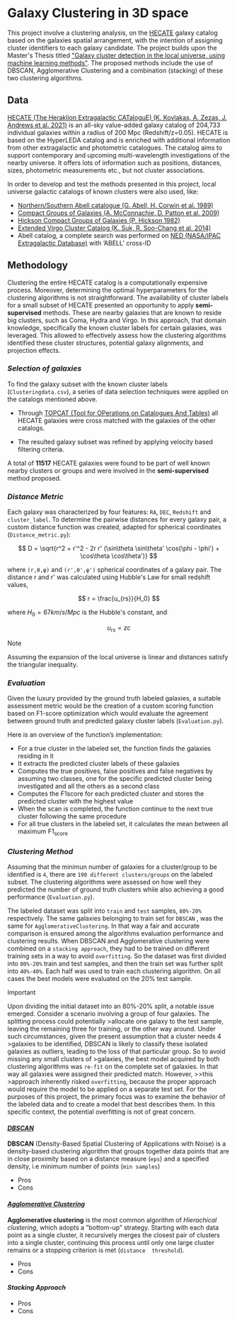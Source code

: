 # Galaxy Clustering in 3D space

This project involve a clustering analysis, on the [HECATE](https://ui.adsabs.harvard.edu/abs/2021MNRAS.506.1896K/abstract) galaxy catalog 
based on the galaxies spatial arrangement, with the intention of assigning cluster identifiers to each galaxy candidate. The project builds upon the
Master's Thesis titled ["Galaxy cluster detection in the local universe, using machine learning methods"](https://elocus.lib.uoc.gr//dlib/e/1/5/metadata-dlib-1698042506-220193-30897.tkl).
The proposed methods include the use of DBSCAN, Agglomerative Clustering and a combination (stacking) of these two clustering algorithms. 

## Data

[HECATE (The Heraklion Extragalactic CATaloguE) (K. Kovlakas, A. Zezas, J. Andrews
et al. 2021)](https://ui.adsabs.harvard.edu/abs/2021MNRAS.506.1896K/abstract) is an all-sky value-added galaxy catalog of
204,733 individual galaxies within a radius of 200 Mpc (Redshift/z=0.05). HECATE is based on the HyperLEDA catalog and is enriched with additional information from other extragalactic and photometric catalogues. The catalog aims to
support contemporary and upcoming multi-wavelength investigations of the nearby universe. It offers lots of information such as positions, distances, sizes, photometric measurements etc., but not cluster associations.

In order to develop and test the methods presented in this project, local universe galactic catalogs of known clusters were also used, like:

* [Northern/Southern Abell catalogue (G. Abell, H. Corwin et al. 1989)](https://ui.adsabs.harvard.edu/abs/1989ApJS...70....1A/abstract)
* [Compact Groups of Galaxies (A. McConnachie, D. Patton et al. 2009)](https://ui.adsabs.harvard.edu/abs/2009MNRAS.395..255M/abstract)
* [Hickson Compact Groups of Galaxies (P. Hickson 1982)](https://ui.adsabs.harvard.edu/abs/1982ApJ...255..382H/abstract)
* [Extended Virgo Cluster Catalog (K. Suk, R. Soo-Chang et al. 2014)](https://ui.adsabs.harvard.edu/abs/2014ApJS..215...22K/abstract)
* Abell catalog, a complete search was performed on [NED (NASA/IPAC Extragalactic Database)](https://ned.ipac.caltech.edu/) with ’ABELL’ cross-ID

## Methodology

Clustering the entire HECATE catalog is a computationally expensive process. Moreover, determining the optimal hyperparameters for the clustering algorithms is not straightforward. The availability of cluster labels for a small subset of HECATE presented an opportunity to apply **semi-supervised** methods. These are nearby galaxies that are known to reside big clusters, such as Coma, Hydra and Virgo. In this approach, that domain knowledge, specifically the known cluster labels for certain galaxies, was leveraged. This allowed to effectively assess how the clustering algorithms identified these cluster structures, potential galaxy alignments, and projection effects.

### *Selection of galaxies*

To find the galaxy subset with the known cluster labels (`Clusteringdata.csv`), a series of data selection techniques were applied on the catalogs mentioned above.

* Through [TOPCAT (Tool for OPerations on Catalogues And Tables)](https://www.star.bris.ac.uk/~mbt/topcat/) all HECATE galaxies were cross matched with the galaxies of the other catalogs.

* The resulted galaxy subset was refined by applying velocity based filtering criteria.

A total of **11517** HECATE galaxies were found to be part of well known nearby clusters or groups and were involved in the **semi-supervised** method proposed.

###  *Distance Metric* 

Each galaxy was characterized by four features: `RA`, `DEC`, `Redshift` and `cluster_label`. To determine the pairwise distances for every galaxy pair, a custom
distance function was created, adapted for spherical coordinates (`Distance_metric.py`):

$$
D = \sqrt{r^2 + r'^2 - 2r r' (\sin\theta \sin\theta' \cos(\phi - \phi') + \cos\theta \cos\theta')}
$$

where `(r,θ,φ)` and `(r',θ',φ')` spherical coordinates of a galaxy pair. The distance r and r' was calculated
using Hubble's Law for small redshift values,

$$
r = \frac{u_{rs}}{H_0}
$$

where $H_{0}=67 km/s/Mpc$ is the Hubble's constant, and

$$
u_{rs} = zc
$$

>[!NOTE]
>Assuming the expansion of the local universe is linear and distances satisfy the triangular inequality.

### _Evaluation_

Given the luxury provided by the ground truth labeled galaxies, a suitable assessment metric would be the creation of a custom scoring function based on F1-score optimization which would evaluate the agreement between ground truth and predicted galaxy cluster labels (`Evaluation.py`).

Here is an overview of the function’s implementation:
* For a true cluster in the labeled set, the function finds the galaxies residing in it
* It extracts the predicted cluster labels of these galaxies
* Computes the true positives, false positives and false negatives by assuming two classes, one for the specific predicted cluster being investigated and all the others as a second class
* Computes the F1score for each predicted cluster and stores the predicted cluster with the highest value
* When the scan is completed, the function continue to the next true cluster following the same procedure
* For all true clusters in the labeled set, it calculates the mean between all maximum F1<sub>score<sub>

### _Clustering Method_

Assuming that the minimun number of galaxies for a cluster/group to be identified is ``4``, there are ``190 different clusters/groups`` on the labeled subset. The clustering algorithms were assessed on how well they predicted the number of ground truth clusters while also achieving a good performance (`Evaluation.py`).

The labeled dataset was split into ``train`` and ``test`` samples, ``80%-20%`` respectively. The same galaxies belonging to train set for ``DBSCAN`` ,
was the same for ``AgglomerativeClustering``. In that way a fair and accurate comparison is ensured among the algorithms evaluation performance and clustering results. When DBSCAN and Agglomerative clustering were combined on a ``stacking approach``, they had to be trained on different training sets in a way to avoid ``overfitting``. So the dataset was first divided into ``80%-20%`` train and test samples, and then the train set was further split into ``40%-40%``. Each half was used to train each clustering algorithm. On all cases the best models were evaluated on
the 20% test sample.

>[!IMPORTANT]
> Upon dividing the initial dataset into an 80%-20% split, a notable issue emerged. Consider a scenario involving a group of four galaxies. The splitting process could potentially >allocate one galaxy to the test sample, leaving the remaining three for training, or the other way around. Under such circumstances, given the present assumption that a cluster needs 4 >galaxies to be identified, DBSCAN is likely to classify these isolated galaxies as outliers, leading to the loss of that particular group. So to avoid missing any small clusters of >galaxies, the best model acquired by both clustering algorithms was ``re-fit`` on the complete set of galaxies. In that way all galaxies were assigned their predicted match. However, >>this >approach inherently risked ``overfitting``, because the proper approach would require the model to be applied on a separate test set. For the purposes of this project, the primary
>focus was to examine the behavior of the labeled data and to create a model that best describes them. In this specific context, the potential overfitting is not of great concern.

#### [*DBSCAN*](https://scikit-learn.org/stable/modules/generated/sklearn.cluster.DBSCAN.html)

**DBSCAN** (Density-Based Spatial Clustering of Applications with Noise) is a density-based clustering algorithm that groups together data points that are in close proximity based on a distance measure (``eps``) and a specified density, i.e minimum number of points (``min samples``) 

* Pros
* Cons

#### [*Agglomerative Clustering*](https://scikit-learn.org/stable/modules/generated/sklearn.cluster.AgglomerativeClustering.html)

**Agglomerative clustering** is the most common algorithm of *Hierachical clustering*, which adopts a ”bottom-up” strategy. Starting with each data point as a single cluster, it 
recursively merges the closest pair of clusters into a single cluster, continuing this process until only one large cluster remains or a stopping criterion is met (``distance 
threshold``).

* Pros
* Cons

#### *Stacking Approach*

* Pros
* Cons
